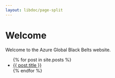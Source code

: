 ```yaml
---
layout: libdoc/page-split
---
```


# Welcome

Welcome to the Azure Global Black Belts website.

<ul>
  {% for post in site.posts %}
    <li>
      <a href="{{ post.url }}">{{ post.title }}</a>
    </li>
  {% endfor %}
</ul>